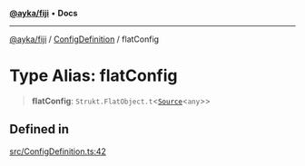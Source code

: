 [**@ayka/fiji**](../../../README.md) • **Docs**

***

[@ayka/fiji](../../../globals.md) / [ConfigDefinition](../README.md) / flatConfig

# Type Alias: flatConfig

> **flatConfig**: `Strukt.FlatObject.t`\<[`Source`](../../Source/classes/Source.md)\<`any`\>\>

## Defined in

[src/ConfigDefinition.ts:42](https://github.com/AndreyMork/fiji/blob/12b645d5d3b10e56502863abdc8c7fe71f7e6190/src/ConfigDefinition.ts#L42)
